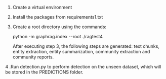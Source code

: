 1. Create a virtual environment 


2. Install the packages from requirements1.txt


3. Create a root directory using the commands:

      python -m graphrag.index --root ./ragtest4
  
      After executing step 3, the following steps are generated: text chunks, entity extraction, entity summarization, community extraction and community reports.

4 .Run detection.py to perform detection on the unseen dataset, which will be stored in the PREDICTIONS folder.
 
